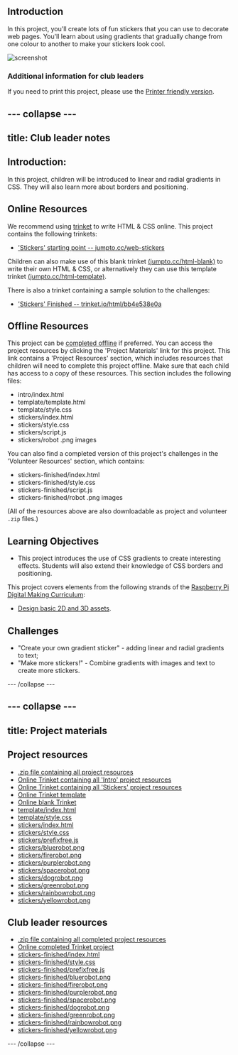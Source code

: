 ## Introduction

In this project, you'll create lots of fun stickers that you can use to decorate web pages. You'll learn about using gradients that gradually change from one colour to another to make your stickers look cool. 

![screenshot](images/stickers-finished.png)

### Additional information for club leaders

If you need to print this project, please use the [Printer friendly version](https://projects.raspberrypi.org/en/projects/stickers/print).

--- collapse ---
---
title: Club leader notes
---

## Introduction:

In this project, children will be introduced to linear and radial gradients in CSS. They will also learn more about borders and positioning. 

## Online Resources

We recommend using [trinket](https://trinket.io/) to write HTML & CSS online. This project contains the following trinkets:

+ ['Stickers' starting point  -- jumpto.cc/web-stickers](http://jumpto.cc/web-stickers)

Children can also make use of this blank trinket [(jumpto.cc/html-blank)](http://jumpto.cc/html-blank) to write their own HTML & CSS, or alternatively they can use this template trinket [(jumpto.cc/html-template)](http://jumpto.cc/html-template).

There is also a trinket containing a sample solution to the challenges:

+ ['Stickers' Finished -- trinket.io/html/bb4e538e0a](https://trinket.io/html/bb4e538e0a)

## Offline Resources

This project can be [completed offline](https://rpf.io/html-offline) if preferred. You can access the project resources by clicking the 'Project Materials' link for this project. This link contains a 'Project Resources' section, which includes resources that children will need to complete this project offline. Make sure that each child has access to a copy of these resources. This section includes the following files:

+ intro/index.html
+ template/template.html
+ template/style.css
+ stickers/index.html
+ stickers/style.css
+ stickers/script.js
+ stickers/robot .png images

You can also find a completed version of this project's challenges in the 'Volunteer Resources' section, which contains:

+ stickers-finished/index.html
+ stickers-finished/style.css
+ stickers-finished/script.js
+ stickers-finished/robot .png images


(All of the resources above are also downloadable as project and volunteer `.zip` files.)

## Learning Objectives

+ This project introduces the use of CSS gradients to create interesting effects. Students will also extend their knowledge of CSS borders and positioning. 

This project covers elements from the following strands of the [Raspberry Pi Digital Making Curriculum](http://rpf.io/curriculum):

+ [Design basic 2D and 3D assets](https://www.raspberrypi.org/curriculum/design/creator).

## Challenges
+ "Create your own gradient sticker" - adding linear and radial gradients to text;
+ "Make more stickers!" - Combine gradients with images and text to create more stickers.

--- /collapse ---

--- collapse ---
---
title: Project materials
---

## Project resources

* [.zip file containing all project resources](http://rpf.io/p/en/stickers-go)
* [Online Trinket containing all 'Intro' project resources](http://jumpto.cc/web-intro)
* [Online Trinket containing all 'Stickers' project resources](http://jumpto.cc/web-stickers)
* [Online Trinket template](http://jumpto.cc/trinket-template)
* [Online blank Trinket](http://jumpto.cc/trinket-blank)
* [template/index.html](resources/template-index.html)
* [template/style.css](resources/template-style.css)
* [stickers/index.html](resources/stickers-index.html)
* [stickers/style.css](resources/stickers-style.css)
* [stickers/prefixfree.js](resources/stickers-prefixfree.js)
* [stickers/bluerobot.png](resources/stickers-bluerobot.png)
* [stickers/firerobot.png](resources/stickers-firerobot.png)
* [stickers/purplerobot.png](resources/stickers-purplerobot.png)
* [stickers/spacerobot.png](resources/stickers-spacerobot.png)
* [stickers/dogrobot.png](resources/stickers-dogrobot.png)
* [stickers/greenrobot.png](resources/stickers-greenrobot.png)
* [stickers/rainbowrobot.png](resources/stickers-rainbowrobot.png)
* [stickers/yellowrobot.png](resources/stickers-yellowrobot.png)

## Club leader resources

* [.zip file containing all completed project resources](http://rpf.io/p/en/stickers-go)
* [Online completed Trinket project](https://trinket.io/html/bb4e538e0a)
* [stickers-finished/index.html](resources/stickers-finished-index.html)
* [stickers-finished/style.css](resources/stickers-finished-style.css)
* [stickers-finished/prefixfree.js](resources/stickers-finished-prefixfree.js)
* [stickers-finished/bluerobot.png](resources/stickers-finished-bluerobot.png)
* [stickers-finished/firerobot.png](resources/stickers-finished-firerobot.png)
* [stickers-finished/purplerobot.png](resources/stickers-finished-purplerobot.png)
* [stickers-finished/spacerobot.png](resources/stickers-finished-spacerobot.png)
* [stickers-finished/dogrobot.png](resources/stickers-finished-dogrobot.png)
* [stickers-finished/greenrobot.png](resources/stickers-finished-greenrobot.png)
* [stickers-finished/rainbowrobot.png](resources/stickers-finished-rainbowrobot.png)
* [stickers-finished/yellowrobot.png](resources/stickers-finished-yellowrobot.png)

--- /collapse ---
